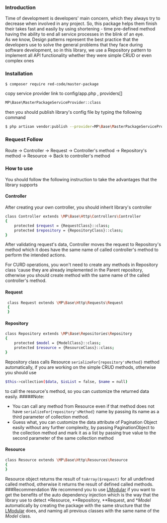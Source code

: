 ### Introduction
Time of development is developers' main concern, which they always try to decrease when involved in any project. So,  this package helps them finish their takes fast and easily by using shortening - time pre-defined method having the ability to end all service processes in the blink of an eye.
</br>
As we know, Design patterns represent the best practice that the developers use to solve the general problems 
that they face during software development, so in this library, we use a Repository pattern to implement all API functionality whether they were simple CRUD or even complex ones
### Installation

```sh
$ composer require red-code/master-package
```
copy service provider link to config/app.php , providers[]

```sh
MP\Base\MasterPackageServiceProvider::class
```
then you should publish library's config file by typing the following command
```sh
$ php artisan vendor:publish --provider=MP\Base\MasterPackageServiceProvider
```

### Request Follow
Route -> Controller -> Request -> Controller's method -> Repository's method -> Resource -> Back to controller's method

### How to use
You should follow the following instruction to take the advantages that the library supports

#### Controller
After creating your own controller, you should inherit library's controller 
```sh
class Controller extends \MP\Base\Http\Controllers\Controller
{
    protected $request = {RequestClass}::class;
    protected $repository = {RepositoryClass}::class;
} 
```
After validating request's data, Controller moves the request to Repository's method which it does have the same name of called controller's method
to perform the intended actions.

For CURD operations, you won't need to create any methods in Repository class 'cause they are already implemented in the Parent repository, otherwise
you should create method with the same name of the called controller's method.

#### Request
```sh
 class Request extends \MP\Base\Http\Requests\Request
 {
 }
```

#### Repository
```sh
class Repository extends \MP\Base\Repositories\Repository
{
    protected $model = {ModelClass}::class;
    protected $resource = {ResourceClass}::class;
}
```

Repository class calls Resource `serializeFor{repository'sMethod}` method automatically, if you are working on the simple CRUD methods, otherwise you should use
```sh
$this->collection($data, $isList = false, $name = null) 
```
to call the resource's method, so you can customize the returned data easily.
#####Note:
  - You can call any method from Resource even if that method does not have `serializeFor{repository'sMethod}` name by passing its name as a third parameter of collection method. 
  - Guess what, you can customize the data attribute of Pagination Object easily without any further complexity, by passing PaginationObject to the collection method and mark it as a list by passing true value to the second parameter of the same collection method
#### Resource 
```sh
class Resource extends \MP\Base\Http\Resources\Resource
{
}
```
Resource object returns the result of `toArray($request)` for all undefined called method, otherwise it returns the result of defined called methods.
###Recommendation
We recommend you to use [LModular](https://github.com/PShadowClone/LModular) if you want to get the benefits of the auto dependency injection which is the way that the library use to detect *Resource, **Repository, **Request, and **Model* automatically
by creating the package with the same structure that the [LModular](https://github.com/PShadowClone/LModular) does, and naming all previous classes with the same name of the *Model* class.

